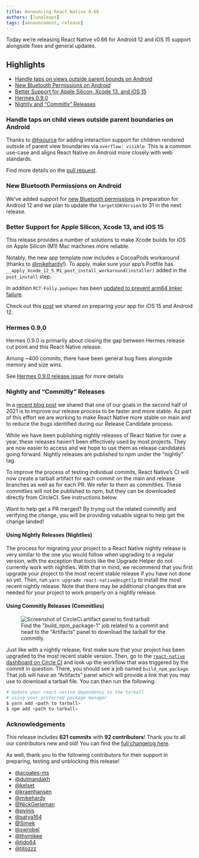```yaml
---
title: Announcing React Native 0.66
authors: [lunaleaps]
tags: [announcement, release]
---
```


Today we’re releasing React Native v0.66 for Android 12 and iOS 15 support alongside fixes and general updates.

## Highlights

- [Handle taps on views outside parent bounds on Android](/blog/2021/10/01/version-066#handle-taps-on-child-views-outside-parent-boundaries-on-android)
- [New Bluetooth Permissions on Android](/blog/2021/10/01/version-066#new-bluetooth-permissions-on-android)
- [Better Support for Apple Silicon, Xcode 13, and iOS 15](/blog/2021/10/01/version-066#better-support-for-apple-silicon-xcode-13-and-ios-15)
- [Hermes 0.9.0](/blog/2021/10/01/version-066#hermes-090)
- [Nightly and “Commitly” Releases](/blog/2021/10/01/version-066#nightly-and-commitly-releases)

<!--truncate-->

### Handle taps on child views outside parent boundaries on Android

Thanks to [@hsource](https://github.com/hsource) for adding interaction support for children rendered outside of parent view boundaries via `overflow: visible`. This is a common use-case and aligns React Native on Android more closely with web standards.

Find more details on the [pull request](https://github.com/facebook/react-native/pull/29039).

### New Bluetooth Permissions on Android

We’ve added support for [new Bluetooth permissions](https://developer.android.com/about/versions/12/features/bluetooth-permissions) in preparation for Android 12 and we plan to update the `targetSDKVersion` to 31 in the next release.

### Better Support for Apple Silicon, Xcode 13, and iOS 15

This release provides a number of solutions to make Xcode builds for iOS on Apple Silicon (M1) Mac machines more reliable.

Notably, the new app template now includes a CocoaPods workaround (thanks to [@mikehardy](https://github.com/MikeHardy)!).
To apply, make sure your app’s Podfile has `__apply_Xcode_12_5_M1_post_install_workaround(installer)` added in the `post_install` step.

In addition `RCT-Folly.podspec` has been [updated to prevent arm64 linker failure](https://github.com/facebook/react-native/commit/8b6d7fddd65a9b5caf599e8ff7b090a176a6f11f).

Check out this [post](/blog/2021/09/01/preparing-your-app-for-iOS-15-and-android-12) we shared on preparing your app for iOS 15 and Android 12.

### Hermes 0.9.0

Hermes 0.9.0 is primarily about closing the gap between Hermes release cut point and this React Native release.

Among ~400 commits, there have been general bug fixes alongside memory and size wins.

See [Hermes 0.9.0 release issue](https://github.com/facebook/hermes/issues/586) for more details

### Nightly and “Commitly” Releases

In a [recent blog post](/blog/2021/08/19/h2-2021) we shared that one of our goals in the second half of 2021 is to improve our release process to be faster and more stable. As part of this effort we are working to make React Native more stable on main and to reduce the bugs identified during our Release Candidate process.

While we have been publishing nightly releases of React Native for over a year, these releases haven’t been effectively used by most projects. They are now easier to access and we hope to use them as release candidates going forward. Nightly releases are published to npm under the “nightly” tag.

To improve the process of testing individual commits, React Native’s CI will now create a tarball artifact for each commit on the main and release branches as well as for each PR. We refer to them as commitlies. These commitlies will not be published to npm, but they can be downloaded directly from CircleCI. See instructions below.

Want to help get a PR merged? By trying out the related commitly and verifying the change, you will be providing valuable signal to help get the change landed!

#### Using Nightly Releases (Nightlies)

The process for migrating your project to a React Native nightly release is very similar to the one you would follow when upgrading to a regular version, with the exception that tools like the Upgrade Helper do not currently work with nightlies. With that in mind, we recommend that you first upgrade your project to the most recent stable release if you have not done so yet. Then, run `yarn upgrade react-native@nightly` to install the most recent nightly release. Note that there may be additional changes that are needed for your project to work properly on a nightly release.

#### Using Commitly Releases (Commitlies)

<figure>
  <img src="/blog/assets/0.66-artifact.png" alt="Screenshot of CircleCi artifact panel to find tarball" />
  <figcaption>
    Find the "build_npm_package-1" job related to a commit and head to the "Artifacts" panel to download the tarball for the commitly.
  </figcaption>
</figure>

<!-- alex ignore just -->

Just like with a nightly release, first make sure that your project has been upgraded to the most recent stable version. Then, go to the [`react-native` dashboard on Circle CI](https://app.circleci.com/pipelines/github/facebook/react-native) and look up the workflow that was triggered by the commit in question. There, you should see a job named `build_npm_package`. That job will have an “Artifacts” panel which will provide a link that you may use to download a tarball file. You can then run the following:

```bash
# Update your react-native dependency to the tarball
# using your preferred package manager
$ yarn add <path to tarball>
$ npm add <path to tarball>
```

### Acknowledgements

This release includes **621 commits** with **92 contributors**! Thank you to all our contributors new and old! You can find the [full changelog here](https://github.com/facebook/react-native/blob/main/CHANGELOG.md#v0660).

As well, thank you to the following contributors for their support in preparing, testing and unblocking this release!

- [@acoates-ms](https://github.com/acoates-ms)
- [@dulmandakh](https://github.com/dulmandakh)
- [@kelset](https://github.com/kelset)
- [@kraenhansen](https://github.com/kraenhansen)
- [@mikehardy](https://github.com/MikeHardy)
- [@NickGerleman](https://github.com/NickGerleman)
- [@pvinis](https://github.com/pvinis)
- [@satya164](https://github.com/satya164)
- [@Simek](https://github.com/Simek)
- [@swrobel](https://github.com/swrobel)
- [@thymikee](https://github.com/thymikee)
- [@tido64](https://github.com/tido64)
- [@titozzz](https://github.com/titozzz)

